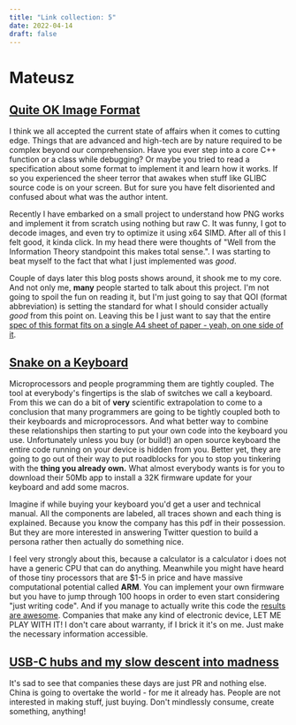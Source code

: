 ```yaml
---
title: "Link collection: 5"
date: 2022-04-14
draft: false
---
```


# Mateusz

## [Quite OK Image Format](https://phoboslab.org/log/2021/11/qoi-fast-lossless-image-compression)

I think we all accepted the current state of affairs when it comes to cutting edge.
Things that are advanced and high-tech are by nature required to be complex beyond our comprehension.
Have you ever step into a core C++ function or a class while debugging?
Or maybe you tried to read a specification about some format to implement it and learn how it works. 
If so you experienced the sheer terror that awakes when stuff like GLIBC source code is on your screen.
But for sure you have felt disoriented and confused about what was the author intent. 

Recently I have embarked on a small project to understand how PNG works and implement it from scratch using nothing but raw C. 
It was funny, I got to decode images, and even try to optimize it using x64 SIMD.
After all of this I felt good, it kinda click.
In my head there were thoughts of "Well from the Information Theory standpoint this makes total sense.".
I was starting to beat myself to the fact that what I just implemented was _good_.

Couple of days later this blog posts shows around, it shook me to my core.
And not only me, **many** people started to talk about this project.
I'm not going to spoil the fun on reading it, but I'm just going to say that QOI (format abbreviation) is setting the standard for what I should consider actually _good_ from this point on.
Leaving this be I just want to say that the entire [spec of this format fits on a single A4 sheet of paper - yeah, on one side of it](https://qoiformat.org/qoi-specification.pdf).

## [Snake on a Keyboard](http://spritesmods.com/?art=rapidisnake&f=yt)

Microprocessors and people programming them are tightly coupled.
The tool at everybody's fingertips is the slab of switches we call a keyboard.
From this we can do a bit of **very** scientific extrapolation to come to a conclusion that many programmers are going to be tightly coupled both to their keyboards and microprocessors.
And what better way to combine these relationships then starting to put your own code into the keyboard you use.
Unfortunately unless you buy (or build!) an open source keyboard the entire code running on your device is hidden from you.
Better yet, they are going to go out of their way to put roadblocks for you to stop you tinkering with the **thing you already own.**
What almost everybody wants is for you to download their 50Mb app to install a 32K firmware update for your keyboard and add some macros.

Imagine if while buying your keyboard you'd get a user and technical manual.
All the components are labeled, all traces shown and each thing is explained. 
Because you know the company has this pdf in their possession.
But they are more interested in answering Twitter question to build a persona rather then actually do something nice. 

I feel very strongly about this, because a calculator is a calculator i does not have a generic CPU that can do anything.
Meanwhile you might have heard of those tiny processors that are $1-5 in price and have massive computational potential called **ARM**.
You can implement your own firmware but you have to jump through 100 hoops in order to even start considering "just writing code".
And if you manage to actually write this code the [results are awesome](https://qmk.fm/).
Companies that make any kind of electronic device, LET ME PLAY WITH IT!
I don't care about warranty, if I brick it it's on me.
Just make the necessary information accessible.

## [USB-C hubs and my slow descent into madness](https://overengineer.dev/blog/2021/04/25/usb-c-hub-madness.html)

It's sad to see that companies these days are just PR and nothing else.
China is going to overtake the world - for me it already has.
People are not interested in making stuff, just buying.
Don't mindlessly consume, create something, anything!
